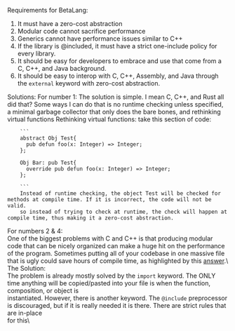 Requirements for BetaLang:
  1. It must have a zero-cost abstraction
  2. Modular code cannot sacrifice performance
  3. Generics cannot have performance issues similar to C++
  4. If the library is @included, it must have a strict one-include policy for every library.
  5. It should be easy for developers to embrace and use that come from a C, C++, and Java background.
  6. It should be easy to interop with C, C++, Assembly, and Java through the `external` keyword with zero-cost abstraction.

Solutions:
  For number 1:
    The solution is simple. I mean C, C++, and Rust all did that? Some ways I can do that is no runtime checking unless specified, a minimal garbage collector that only does the   bare bones, and rethinking virtual functions
      Rethinking virtual functions:
        take this section of code:
        
        ```
        abstract Obj Test{
          pub defun foo(x: Integer) => Integer;
        };

        Obj Bar: pub Test{
          override pub defun foo(x: Integer) => Integer;
        };

        ```
        Instead of runtime checking, the object Test will be checked for methods at compile time. If it is incorrect, the code will not be valid.
        so instead of trying to check at runtime, the check will happen at compile time, thus making it a zero-cost abstraction.
  For numbers 2 & 4: \
    One of the biggest problems with C and C++ is that producing modular code that can be nicely organized can make a huge hit on the performance of the program. Sometimes
    putting all of your codebase in one massive file that is ugly could save hours of compile time, as highlighted by this [answer](https://stackoverflow.com/a/318495/21485913).\  
    The Solution:\
      The problem is already mostly solved by the `import` keyword. The ONLY time anything will be copied/pasted into your file is when the function, composition, or object is\
      instantiated. However, there is another keyword. The `@include` preprocessor is discouraged, but if it is really needed it is there. There are strict rules that are in-place\
      for this\
    







        

  
  
